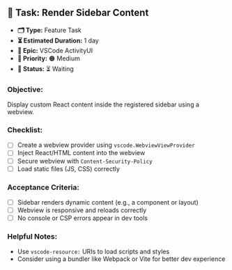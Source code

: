 ## 📌 Task: Render Sidebar Content

- **🗂 Type:** Feature Task  
- **⏳ Estimated Duration:** 1 day  
- **🎯 Epic:** VSCode ActivityUI  
- **🚦 Priority:** 🟠 Medium  
- **📍 Status:** ⏳ Waiting

### Objective:  
Display custom React content inside the registered sidebar using a webview.

### Checklist:
- [ ] Create a webview provider using `vscode.WebviewViewProvider`  
- [ ] Inject React/HTML content into the webview  
- [ ] Secure webview with `Content-Security-Policy`  
- [ ] Load static files (JS, CSS) correctly  

### Acceptance Criteria:
- [ ] Sidebar renders dynamic content (e.g., a component or layout)  
- [ ] Webview is responsive and reloads correctly  
- [ ] No console or CSP errors appear in dev tools  

### Helpful Notes:
- Use `vscode-resource:` URIs to load scripts and styles  
- Consider using a bundler like Webpack or Vite for better dev experience
